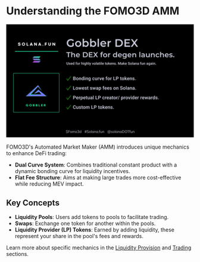 # Understanding the FOMO3D AMM

![FOMO3D DEX](../../public/assets/info-gobbler-dex.jpeg)

FOMO3D's Automated Market Maker (AMM) introduces unique mechanics to enhance DeFi trading:

- **Dual Curve System**: Combines traditional constant product with a dynamic bonding curve for liquidity incentives.
- **Flat Fee Structure**: Aims at making large trades more cost-effective while reducing MEV impact.

## Key Concepts

- **Liquidity Pools**: Users add tokens to pools to facilitate trading.
- **Swaps**: Exchange one token for another within the pools.
- **Liquidity Provider (LP) Tokens**: Earned by adding liquidity, these represent your share in the pool's fees and rewards.

Learn more about specific mechanics in the [Liquidity Provision](liquidity-provision.md) and [Trading](trading-on-fomo3d.md) sections.